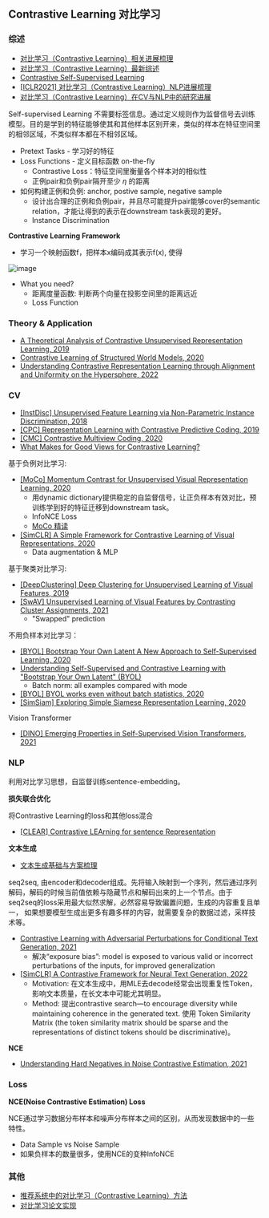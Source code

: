 ## Contrastive Learning 对比学习

### 综述

- [对比学习（Contrastive Learning）相关进展梳理](https://zhuanlan.zhihu.com/p/141141365)
- [对比学习（Contrastive Learning）最新综述](https://zhuanlan.zhihu.com/p/410442591)
- [Contrastive Self-Supervised Learning](https://ankeshanand.com/blog/2020/01/26/contrative-self-supervised-learning.html)
- [[ICLR2021] 对比学习（Contrastive Learning）NLP进展梳理](https://zhuanlan.zhihu.com/p/396430548)
- [对比学习（Contrastive Learning）在CV与NLP中的研究进展](https://zhuanlan.zhihu.com/p/389064413)

Self-supervised Learning 不需要标签信息。通过定义规则作为监督信号去训练模型。目的是学到的特征能够使其和其他样本区别开来，类似的样本在特征空间里的相邻区域，不类似样本都在不相邻区域。

- Pretext Tasks - 学习好的特征
- Loss Functions - 定义目标函数 on-the-fly
  - Contrastive Loss：特征空间里衡量各个样本对的相似性
  - 正例pair和负例pair隔开至少 $\eta$ 的距离
- 如何构建正例和负例: anchor, postive sample, negative sample
  - 设计出合理的正例和负例pair，并且尽可能提升pair能够cover的semantic relation，才能让得到的表示在downstream task表现的更好。
  - Instance Discrimination

**Contrastive Learning Framework**
- 学习一个映射函数f，把样本x编码成其表示f(x), 使得

 ![image](https://user-images.githubusercontent.com/46979228/190882819-ea6f469b-efce-4302-94b2-36819eaea3b9.png)
- What you need?
  - 距离度量函数: 判断两个向量在投影空间里的距离远近
  - Loss Function

### Theory & Application

- [A Theoretical Analysis of Contrastive Unsupervised Representation Learning, 2019](https://arxiv.org/pdf/1902.09229.pdf)
- [Contrastive Learning of Structured World Models, 2020](https://arxiv.org/pdf/1911.12247.pdf)
- [Understanding Contrastive Representation Learning through Alignment and Uniformity on the Hypersphere, 2022](https://arxiv.org/pdf/2005.10242.pdf)

### CV

- [[InstDisc] Unsupervised Feature Learning via Non-Parametric Instance Discrimination, 2018](https://arxiv.org/pdf/1805.01978.pdf)
- [[CPC] Representation Learning with Contrastive Predictive Coding, 2019](https://arxiv.org/pdf/2010.15464.pdf)
- [[CMC] Contrastive Multiview Coding, 2020](https://arxiv.org/pdf/1906.05849.pdf)
- [What Makes for Good Views for Contrastive Learning?](https://proceedings.neurips.cc/paper/2020/file/4c2e5eaae9152079b9e95845750bb9ab-Paper.pdf)

基于负例对比学习:
- [[MoCo] Momentum Contrast for Unsupervised Visual Representation Learning, 2020](https://arxiv.org/pdf/1911.05722.pdf)
  - 用dynamic dictionary提供稳定的自监督信号，让正负样本有效对比，预训练学到好的特征迁移到downstream task。
  - InfoNCE Loss
  - [MoCo 精读](https://www.bilibili.com/video/BV1C3411s7t9/?spm_id_from=333.788)
- [[SimCLR] A Simple Framework for Contrastive Learning of Visual Representations, 2020](https://arxiv.org/pdf/2002.05709.pdf)
  - Data augmentation & MLP
  

基于聚类对比学习:
- [[DeepClustering] Deep Clustering for Unsupervised Learning of Visual Features, 2019](https://arxiv.org/pdf/1807.05520.pdf)
- [[SwAV] Unsupervised Learning of Visual Features by Contrasting Cluster Assignments, 2021](https://arxiv.org/pdf/2006.09882.pdf)
  - "Swapped" prediction

不用负样本对比学习：
- [[BYOL] Bootstrap Your Own Latent A New Approach to Self-Supervised Learning, 2020](https://arxiv.org/pdf/2006.07733.pdf)
- [Understanding Self-Supervised and Contrastive Learning with "Bootstrap Your Own Latent" (BYOL)](https://generallyintelligent.ai/blog/2020-08-24-understanding-self-supervised-contrastive-learning/)
  - Batch norm: all examples compared with mode
- [[BYOL] BYOL works even without batch statistics, 2020](https://arxiv.org/pdf/2010.10241.pdf)
- [[SimSiam] Exploring Simple Siamese Representation Learning, 2020](https://arxiv.org/pdf/2011.10566.pdf)

Vision Transformer
- [[DINO] Emerging Properties in Self-Supervised Vision Transformers, 2021](https://arxiv.org/pdf/2104.14294.pdf)

### NLP

利用对比学习思想，自监督训练sentence-embedding。

**损失联合优化**

将Contrastive Learning的loss和其他loss混合
- [[CLEAR] Contrastive LEArning for sentence Representation](https://arxiv.org/pdf/2012.15466.pdf)


**文本生成**


- [文本生成基础与方案梳理](https://zhuanlan.zhihu.com/p/162035103)

seq2seq, 由encoder和decoder组成。先将输⼊映射到一个序列，然后通过序列解码，解码的时候当前值依赖与隐藏节点和解码出来的上一个节点。由于seq2seq的loss采用最大似然求解，必然容易导致偏置问题，生成的内容重复且单一， 如果想要模型生成出更多有趣多样的内容，就需要复杂的数据过滤，采样技术等。

- [Contrastive Learning with Adversarial Perturbations for Conditional Text Generation, 2021](https://arxiv.org/pdf/2012.07280.pdf)
  - 解决“exposure bias”: model is exposed to various valid or incorrect perturbations of the inputs, for improved generalization
- [[SimCLR] A Contrastive Framework for Neural Text Generation, 2022](https://arxiv.org/pdf/2202.06417.pdf)
  - Motivation: 在文本生成中，用MLE去decode经常会出现重复性Token，影响文本质量，在长文本中可能尤其明显。
  - Method: 提出contrastive search—to encourage diversity while maintaining coherence in the generated text. 使用 Token Similarity Matrix (the token similarity matrix should be sparse and the representations of distinct tokens should be discriminative)。


**NCE**
- [Understanding Hard Negatives in Noise Contrastive Estimation, 2021](https://arxiv.org/pdf/2104.06245.pdf)

### Loss

**NCE(Noise Contrastive Estimation) Loss**

NCE通过学习数据分布样本和噪声分布样本之间的区别，从而发现数据中的一些特性。
- Data Sample vs Noise Sample
- 如果负样本的数量很多，使用NCE的变种InfoNCE 

### 其他

- [推荐系统中的对比学习（Contrastive Learning）方法](https://zhuanlan.zhihu.com/p/405117499)
- [对比学习论文实现](https://zhuanlan.zhihu.com/p/408156196)
